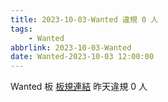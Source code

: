 ```yaml
---
title: 2023-10-03-Wanted 違規 0 人
tags:
    - Wanted
abbrlink: 2023-10-03-Wanted
date: Wanted-2023-10-03 12:00:00
---
```

Wanted 板 [板規連結](https://www.ptt.cc/bbs/Wanted/M.1608829773.A.D3B.html)
昨天違規 0 人
